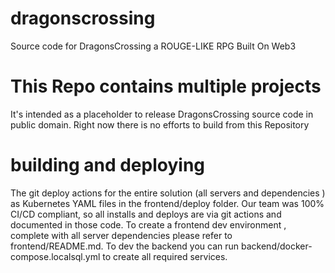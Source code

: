 # dragonscrossing
Source code for DragonsCrossing a ROUGE-LIKE RPG Built On Web3

# This Repo contains multiple projects
It's intended as a placeholder to release DragonsCrossing source code in public domain.
Right now there is no efforts to build from this Repository

# building and deploying

The git deploy actions for the entire solution (all servers and dependencies ) as Kubernetes  YAML files in the frontend/deploy folder. Our team was 100% CI/CD compliant, so all installs and deploys are via git actions and documented in those code. To create a frontend dev environment , complete with all server dependencies  please refer to frontend/README.md.
To dev the backend you can run backend/docker-compose.localsql.yml to create all required services.
